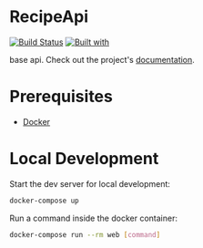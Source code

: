 # RecipeApi

[![Build Status](https://travis-ci.org/unknowncoder05/RecipeApi.svg?branch=master)](https://travis-ci.org/unknowncoder05/RecipeApi)
[![Built with](https://img.shields.io/badge/Built_with-Cookiecutter_Django_Rest-F7B633.svg)](https://github.com/agconti/cookiecutter-django-rest)

base api. Check out the project's [documentation](http://unknowncoder05.github.io/RecipeApi/).

# Prerequisites

- [Docker](https://docs.docker.com/docker-for-mac/install/)  

# Local Development

Start the dev server for local development:
```bash
docker-compose up
```

Run a command inside the docker container:

```bash
docker-compose run --rm web [command]
```
